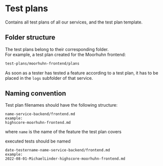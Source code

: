 # Test plans

Contains all test plans of all our services, and the test plan template.

## Folder structure

The test plans belong to their corresponding folder.  
For example, a test plan created for the Moorhuhn frontend:

```bash
test-plans/moorhuhn-frontend/plans
```

As soon as a tester has tested a feature according to a test plan, it has to be placed in the `logs` subfolder of that service.

## Naming convention

Test plan filenames should have the following structure:

```
name-service-backend/frontend.md
example:
highscore-moorhuhn-frontend.md
```

where `name` is the name of the feature the test plan covers

executed tests should be named

```
date-testername-name-service-backend/frontend.md
example:
2022-08-01-MichaelLinder-highscore-moorhuhn-frontend.md
```
